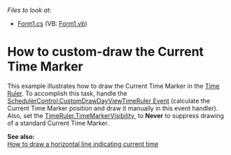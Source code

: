 <!-- default file list -->
*Files to look at*:

* [Form1.cs](./CS/Form1.cs) (VB: [Form1.vb](./VB/Form1.vb))
<!-- default file list end -->
# How to custom-draw the Current Time Marker


<p>This example illustrates how to draw the Current Time Marker in the <a href="http://documentation.devexpress.com/#WindowsForms/CustomDocument1737"><u>Time Ruler</u></a>. To accomplish this task, handle the <a href="http://documentation.devexpress.com/#WindowsForms/DevExpressXtraSchedulerSchedulerControl_CustomDrawDayViewTimeRulertopic"><u>SchedulerControl.CustomDrawDayViewTimeRuler Event</u></a> (calculate the Current Time Marker position and draw it manually in this event handler). Also, set the <a href="https://documentation.devexpress.com/#CoreLibraries/DevExpressXtraSchedulerTimeRuler_TimeMarkerVisibilitytopic">TimeRuler.TimeMarkerVisibility </a> to <strong>Never</strong> to suppress drawing of a standard Current Time Marker.</p>
<p><strong>See also:<br> </strong><a href="https://www.devexpress.com/Support/Center/p/E2469">How to draw a horizontal line indicating current time</a></p>

<br/>


